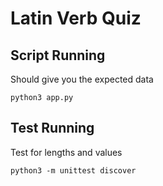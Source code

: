 # Latin Verb Quiz

## Script Running

Should give you the expected data

```
python3 app.py
```

## Test Running

Test for lengths and values

```
python3 -m unittest discover
```
